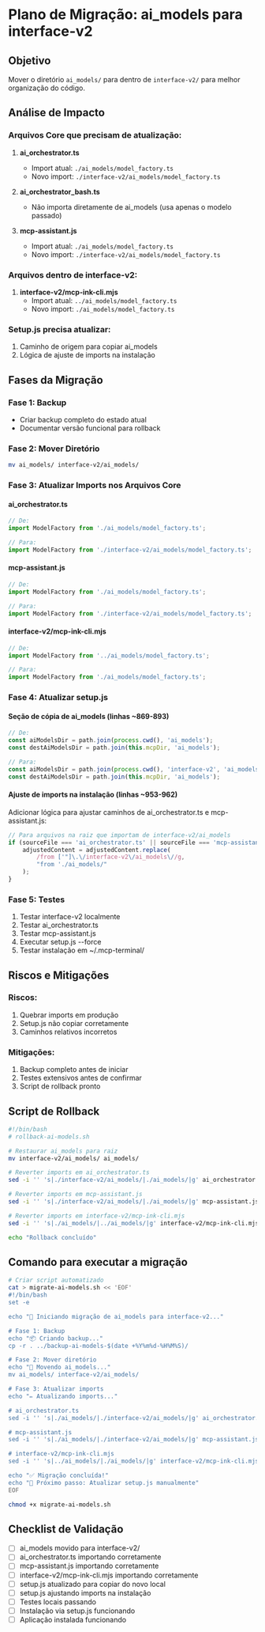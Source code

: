 # Plano de Migração: ai_models para interface-v2

## Objetivo
Mover o diretório `ai_models/` para dentro de `interface-v2/` para melhor organização do código.

## Análise de Impacto

### Arquivos Core que precisam de atualização:
1. **ai_orchestrator.ts**
   - Import atual: `./ai_models/model_factory.ts`
   - Novo import: `./interface-v2/ai_models/model_factory.ts`

2. **ai_orchestrator_bash.ts**
   - Não importa diretamente de ai_models (usa apenas o modelo passado)

3. **mcp-assistant.js**
   - Import atual: `./ai_models/model_factory.ts`
   - Novo import: `./interface-v2/ai_models/model_factory.ts`

### Arquivos dentro de interface-v2:
1. **interface-v2/mcp-ink-cli.mjs**
   - Import atual: `../ai_models/model_factory.ts`
   - Novo import: `./ai_models/model_factory.ts`

### Setup.js precisa atualizar:
1. Caminho de origem para copiar ai_models
2. Lógica de ajuste de imports na instalação

## Fases da Migração

### Fase 1: Backup
- Criar backup completo do estado atual
- Documentar versão funcional para rollback

### Fase 2: Mover Diretório
```bash
mv ai_models/ interface-v2/ai_models/
```

### Fase 3: Atualizar Imports nos Arquivos Core

#### ai_orchestrator.ts
```javascript
// De:
import ModelFactory from './ai_models/model_factory.ts';

// Para:
import ModelFactory from './interface-v2/ai_models/model_factory.ts';
```

#### mcp-assistant.js
```javascript
// De:
import ModelFactory from './ai_models/model_factory.ts';

// Para:
import ModelFactory from './interface-v2/ai_models/model_factory.ts';
```

#### interface-v2/mcp-ink-cli.mjs
```javascript
// De:
import ModelFactory from '../ai_models/model_factory.ts';

// Para:
import ModelFactory from './ai_models/model_factory.ts';
```

### Fase 4: Atualizar setup.js

#### Seção de cópia de ai_models (linhas ~869-893)
```javascript
// De:
const aiModelsDir = path.join(process.cwd(), 'ai_models');
const destAiModelsDir = path.join(this.mcpDir, 'ai_models');

// Para:
const aiModelsDir = path.join(process.cwd(), 'interface-v2', 'ai_models');
const destAiModelsDir = path.join(this.mcpDir, 'ai_models');
```

#### Ajuste de imports na instalação (linhas ~953-962)
Adicionar lógica para ajustar caminhos de ai_orchestrator.ts e mcp-assistant.js:
```javascript
// Para arquivos na raiz que importam de interface-v2/ai_models
if (sourceFile === 'ai_orchestrator.ts' || sourceFile === 'mcp-assistant.js') {
    adjustedContent = adjustedContent.replace(
        /from ['"]\.\/interface-v2\/ai_models\//g,
        "from './ai_models/"
    );
}
```

### Fase 5: Testes
1. Testar interface-v2 localmente
2. Testar ai_orchestrator.ts
3. Testar mcp-assistant.js
4. Executar setup.js --force
5. Testar instalação em ~/.mcp-terminal/

## Riscos e Mitigações

### Riscos:
1. Quebrar imports em produção
2. Setup.js não copiar corretamente
3. Caminhos relativos incorretos

### Mitigações:
1. Backup completo antes de iniciar
2. Testes extensivos antes de confirmar
3. Script de rollback pronto

## Script de Rollback
```bash
#!/bin/bash
# rollback-ai-models.sh

# Restaurar ai_models para raiz
mv interface-v2/ai_models/ ai_models/

# Reverter imports em ai_orchestrator.ts
sed -i '' 's|./interface-v2/ai_models/|./ai_models/|g' ai_orchestrator.ts

# Reverter imports em mcp-assistant.js
sed -i '' 's|./interface-v2/ai_models/|./ai_models/|g' mcp-assistant.js

# Reverter imports em interface-v2/mcp-ink-cli.mjs
sed -i '' 's|./ai_models/|../ai_models/|g' interface-v2/mcp-ink-cli.mjs

echo "Rollback concluído"
```

## Comando para executar a migração
```bash
# Criar script automatizado
cat > migrate-ai-models.sh << 'EOF'
#!/bin/bash
set -e

echo "🔄 Iniciando migração de ai_models para interface-v2..."

# Fase 1: Backup
echo "📦 Criando backup..."
cp -r . ../backup-ai-models-$(date +%Y%m%d-%H%M%S)/

# Fase 2: Mover diretório
echo "📁 Movendo ai_models..."
mv ai_models/ interface-v2/ai_models/

# Fase 3: Atualizar imports
echo "✏️ Atualizando imports..."

# ai_orchestrator.ts
sed -i '' 's|./ai_models/|./interface-v2/ai_models/|g' ai_orchestrator.ts

# mcp-assistant.js
sed -i '' 's|./ai_models/|./interface-v2/ai_models/|g' mcp-assistant.js

# interface-v2/mcp-ink-cli.mjs
sed -i '' 's|../ai_models/|./ai_models/|g' interface-v2/mcp-ink-cli.mjs

echo "✅ Migração concluída!"
echo "📝 Próximo passo: Atualizar setup.js manualmente"
EOF

chmod +x migrate-ai-models.sh
```

## Checklist de Validação
- [ ] ai_models movido para interface-v2/
- [ ] ai_orchestrator.ts importando corretamente
- [ ] mcp-assistant.js importando corretamente
- [ ] interface-v2/mcp-ink-cli.mjs importando corretamente
- [ ] setup.js atualizado para copiar do novo local
- [ ] setup.js ajustando imports na instalação
- [ ] Testes locais passando
- [ ] Instalação via setup.js funcionando
- [ ] Aplicação instalada funcionando
